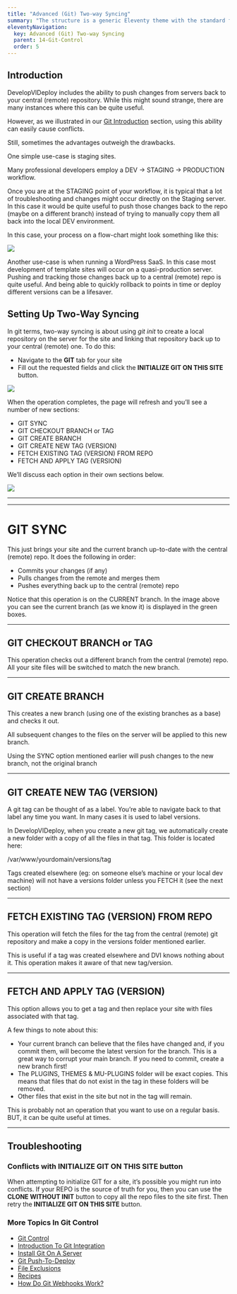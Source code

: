 ```yaml
---
title: "Advanced (Git) Two-way Syncing"
summary: "The structure is a generic Eleventy theme with the standard folder and file names."
eleventyNavigation:
  key: Advanced (Git) Two-way Syncing
  parent: 14-Git-Control
  order: 5
---
```

## Introduction

DevelopVIDeploy includes the ability to push changes from servers back to your central (remote) repository. While this might sound strange, there are many instances where this can be quite useful.

However, as we illustrated in our [Git Introduction](https://web.archive.org/web/20240529150854/https://wpclouddeploy.com/documentation/git-control/introduction-to-git-integration/) section, using this ability can easily cause conflicts.

Still, sometimes the advantages outweigh the drawbacks.

One simple use-case is staging sites.

Many professional developers employ a DEV → STAGING → PRODUCTION workflow.

Once you are at the STAGING point of your workflow, it is typical that a lot of troubleshooting and changes might occur directly on the Staging server. In this case it would be quite useful to push those changes back to the repo (maybe on a different branch) instead of trying to manually copy them all back into the local DEV environment.

In this case, your process on a flow-chart might look something like this:

[![](https://web.archive.org/web/20240529150854im_/https://wpclouddeploy.com/wp-content/uploads/2022/12/dvi-git-integration-single-developer-workflow-07.png)](https://web.archive.org/web/20240529150854/https://wpclouddeploy.com/wp-content/uploads/2022/12/dvi-git-integration-single-developer-workflow-07.png)

Another use-case is when running a WordPress SaaS. In this case most development of template sites will occur on a quasi-production server. Pushing and tracking those changes back up to a central (remote) repo is quite useful. And being able to quickly rollback to points in time or deploy different versions can be a lifesaver.

## Setting Up Two-Way Syncing

In git terms, two-way syncing is about using _git init_ to create a local repository on the server for the site and linking that repository back up to your central (remote) one. To do this:

*   Navigate to the **GIT** tab for your site
*   Fill out the requested fields and click the **INITIALIZE GIT ON THIS SITE** button.

[![](https://web.archive.org/web/20240529150854im_/https://wpclouddeploy.com/wp-content/uploads/2022/12/dvi-git-integration-install-git-on-site-03.png)](https://web.archive.org/web/20240529150854/https://wpclouddeploy.com/wp-content/uploads/2022/12/dvi-git-integration-install-git-on-site-03.png)

When the operation completes, the page will refresh and you’ll see a number of new sections:

*   GIT SYNC
*   GIT CHECKOUT BRANCH or TAG
*   GIT CREATE BRANCH
*   GIT CREATE NEW TAG (VERSION)
*   FETCH EXISTING TAG (VERSION) FROM REPO
*   FETCH AND APPLY TAG (VERSION)

We’ll discuss each option in their own sections below.

[![](https://web.archive.org/web/20240529150854im_/https://wpclouddeploy.com/wp-content/uploads/2022/12/dvi-git-integration-install-git-on-site-04.png)](https://web.archive.org/web/20240529150854/https://wpclouddeploy.com/wp-content/uploads/2022/12/dvi-git-integration-install-git-on-site-04.png)

- - -

- - -

# GIT SYNC

This just brings your site and the current branch up-to-date with the central (remote) repo. It does the following in order:

*   Commits your changes (if any)
*   Pulls changes from the remote and merges them
*   Pushes everything back up to the central (remote) repo

Notice that this operation is on the CURRENT branch. In the image above you can see the current branch (as we know it) is displayed in the green boxes.

- - -

## GIT CHECKOUT BRANCH or TAG

This operation checks out a different branch from the central (remote) repo. All your site files will be switched to match the new branch.

- - -

## GIT CREATE BRANCH

This creates a new branch (using one of the existing branches as a base) and checks it out.

All subsequent changes to the files on the server will be applied to this new branch.

Using the SYNC option mentioned earlier will push changes to the new branch, not the original branch

- - -

## GIT CREATE NEW TAG (VERSION)

A git tag can be thought of as a label. You’re able to navigate back to that label any time you want. In many cases it is used to label versions.

In DevelopVIDeploy, when you create a new git tag, we automatically create a new folder with a copy of all the files in that tag. This folder is located here:

/var/www/yourdomain/versions/tag

Tags created elsewhere (eg: on someone else’s machine or your local dev machine) will not have a versions folder unless you FETCH it (see the next section)

- - -

## FETCH EXISTING TAG (VERSION) FROM REPO

This operation will fetch the files for the tag from the central (remote) git repository and make a copy in the versions folder mentioned earlier.

This is useful if a tag was created elsewhere and DVI knows nothing about it. This operation makes it aware of that new tag/version.

- - -

## FETCH AND APPLY TAG (VERSION)

This option allows you to get a tag and then replace your site with files associated with that tag.

A few things to note about this:

*   Your current branch can believe that the files have changed and, if you commit them, will become the latest version for the branch. This is a great way to corrupt your main branch. If you need to commit, create a new branch first!
*   The PLUGINS, THEMES & MU-PLUGINS folder will be exact copies. This means that files that do not exist in the tag in these folders will be removed.
*   Other files that exist in the site but not in the tag will remain.

This is probably not an operation that you want to use on a regular basis. BUT, it can be quite useful at times.

- - -

## Troubleshooting

### Conflicts with INITIALIZE GIT ON THIS SITE button

When attempting to initialize GIT for a site, it’s possible you might run into conflicts. If your REPO is the source of truth for you, then you can use the **CLONE WITHOUT INIT** button to copy all the repo files to the site first. Then retry the **INITIALIZE GIT ON THIS SITE** button.

### More Topics In Git Control

*   [Git Control](https://web.archive.org/web/20240529150854/https://wpclouddeploy.com/documentation/git-control/)
*   [Introduction To Git Integration](https://web.archive.org/web/20240529150854/https://wpclouddeploy.com/documentation/git-control/introduction-to-git-integration/)
*   [Install Git On A Server](https://web.archive.org/web/20240529150854/https://wpclouddeploy.com/documentation/git-control/install-git-on-a-server/)
*   [Git Push-To-Deploy](https://web.archive.org/web/20240529150854/https://wpclouddeploy.com/documentation/git-control/git-push-to-deploy/)
*   [File Exclusions](https://web.archive.org/web/20240529150854/https://wpclouddeploy.com/documentation/git-control/file-exclusions/)
*   [Recipes](https://web.archive.org/web/20240529150854/https://wpclouddeploy.com/documentation/git-control/recipes/)
*   [How Do Git Webhooks Work?](https://web.archive.org/web/20240529150854/https://wpclouddeploy.com/documentation/git-control/how-do-git-webhooks-work/)
